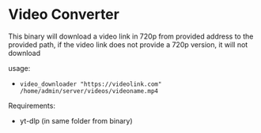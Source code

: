 # Video Converter
This binary will download a video link in 720p from provided address to the provided path,
if the video link does not provide a 720p version, it will not download

usage:
- ``video_downloader "https://videolink.com" /home/admin/server/videos/videoname.mp4``

Requirements:
- yt-dlp (in same folder from binary)